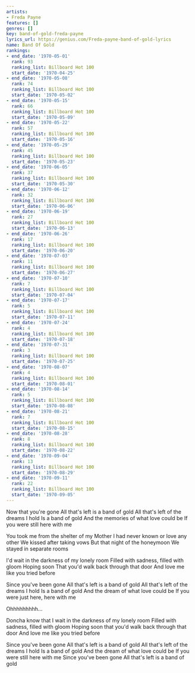 ```yaml
---
artists:
- Freda Payne
features: []
genres: []
key: band-of-gold-freda-payne
lyrics_url: https://genius.com/Freda-payne-band-of-gold-lyrics
name: Band Of Gold
rankings:
- end_date: '1970-05-01'
  rank: 93
  ranking_list: Billboard Hot 100
  start_date: '1970-04-25'
- end_date: '1970-05-08'
  rank: 74
  ranking_list: Billboard Hot 100
  start_date: '1970-05-02'
- end_date: '1970-05-15'
  rank: 66
  ranking_list: Billboard Hot 100
  start_date: '1970-05-09'
- end_date: '1970-05-22'
  rank: 57
  ranking_list: Billboard Hot 100
  start_date: '1970-05-16'
- end_date: '1970-05-29'
  rank: 45
  ranking_list: Billboard Hot 100
  start_date: '1970-05-23'
- end_date: '1970-06-05'
  rank: 37
  ranking_list: Billboard Hot 100
  start_date: '1970-05-30'
- end_date: '1970-06-12'
  rank: 32
  ranking_list: Billboard Hot 100
  start_date: '1970-06-06'
- end_date: '1970-06-19'
  rank: 27
  ranking_list: Billboard Hot 100
  start_date: '1970-06-13'
- end_date: '1970-06-26'
  rank: 17
  ranking_list: Billboard Hot 100
  start_date: '1970-06-20'
- end_date: '1970-07-03'
  rank: 11
  ranking_list: Billboard Hot 100
  start_date: '1970-06-27'
- end_date: '1970-07-10'
  rank: 7
  ranking_list: Billboard Hot 100
  start_date: '1970-07-04'
- end_date: '1970-07-17'
  rank: 5
  ranking_list: Billboard Hot 100
  start_date: '1970-07-11'
- end_date: '1970-07-24'
  rank: 4
  ranking_list: Billboard Hot 100
  start_date: '1970-07-18'
- end_date: '1970-07-31'
  rank: 3
  ranking_list: Billboard Hot 100
  start_date: '1970-07-25'
- end_date: '1970-08-07'
  rank: 4
  ranking_list: Billboard Hot 100
  start_date: '1970-08-01'
- end_date: '1970-08-14'
  rank: 5
  ranking_list: Billboard Hot 100
  start_date: '1970-08-08'
- end_date: '1970-08-21'
  rank: 7
  ranking_list: Billboard Hot 100
  start_date: '1970-08-15'
- end_date: '1970-08-28'
  rank: 8
  ranking_list: Billboard Hot 100
  start_date: '1970-08-22'
- end_date: '1970-09-04'
  rank: 13
  ranking_list: Billboard Hot 100
  start_date: '1970-08-29'
- end_date: '1970-09-11'
  rank: 22
  ranking_list: Billboard Hot 100
  start_date: '1970-09-05'
---
```

Now that you're gone
All that's left is a band of gold
All that's left of the dreams I hold
Is a band of gold
And the memories of what love could be
If you were still here with me


You took me from the shelter of my Mother
I had never known or love any other
We kissed after taking vows
But that night of the honeymoon
We stayed in separate rooms

I'd wait in the darkness of my lonely room
Filled with sadness, filled with gloom
Hoping soon
That you'd walk back through that door
And love me like you tried before


Since you've been gone
All that's left is a band of gold
All that's left of the dreams I hold
Is a band of gold
And the dream of what love could be
If you were just here, here with me

Ohhhhhhhhh...


Doncha know that I wait in the darkness of my lonely room
Filled with sadness, filled with gloom
Hoping soon that you'd walk back through that door
And love me like you tried before


Since you've been gone
All that's left is a band of gold
All that's left of the dreams I hold
Is a band of gold
And the dream of what love could be
If you were still here with me
Since you've been gone
All that's left is a band of gold
